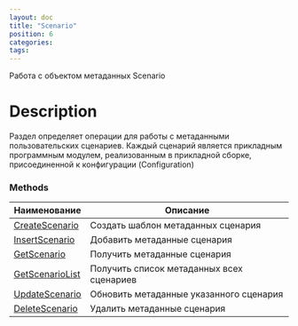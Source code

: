 ```yaml
---
layout: doc
title: "Scenario"
position: 6
categories: 
tags:
---
```


Работа с объектом метаданных Scenario

# Description

Раздел определяет операции для работы с метаданными пользовательских сценариев.
Каждый сценарий является прикладным программным модулем, реализованным в прикладной сборке,
присоединенной к конфигурации (Configuration)

### Methods

Наименование | Описание |
-------------|----------|
[CreateScenario](CreateScenario)  | Создать шаблон метаданных сценария |
[InsertScenario](InsertScenario)  | Добавить метаданные сценария |
[GetScenario](GetScenario)  | Получить метаданные сценария |
[GetScenarioList](GetScenarioList)  | Получить список метаданных всех сценариев |
[UpdateScenario](UpdateScenario)  | Обновить метаданные указанного сценария |
[DeleteScenario](DeleteScenario)  | Удалить метаданные сценария |
